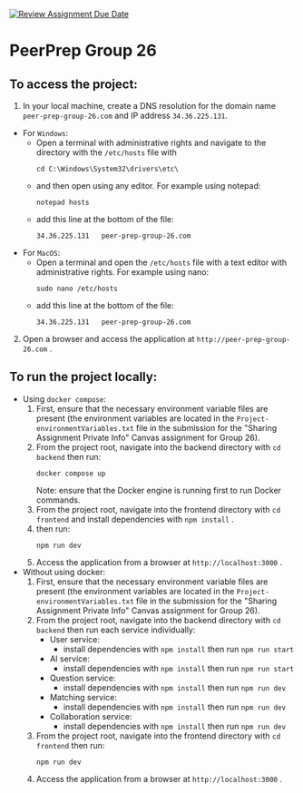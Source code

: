 [![Review Assignment Due Date](https://classroom.github.com/assets/deadline-readme-button-24ddc0f5d75046c5622901739e7c5dd533143b0c8e959d652212380cedb1ea36.svg)](https://classroom.github.com/a/6BOvYMwN)

# PeerPrep Group 26

## To access the project:

1. In your local machine, create a DNS resolution for the domain name `peer-prep-group-26.com` and IP address `34.36.225.131`.

- For `Windows`:
  - Open a terminal with administrative rights and navigate to the directory with the `/etc/hosts` file with
    ```
    cd C:\Windows\System32\drivers\etc\
    ```
  - and then open using any editor. For example using notepad:
    ```
    notepad hosts
    ```
  - add this line at the bottom of the file:
    ```
    34.36.225.131   peer-prep-group-26.com
    ```
- For `MacOS`:
  - Open a terminal and open the `/etc/hosts` file with a text editor with administrative rights. For example using nano:
    ```
    sudo nano /etc/hosts
    ```
  - add this line at the bottom of the file:
    ```
    34.36.225.131   peer-prep-group-26.com
    ```

2. Open a browser and access the application at `http://peer-prep-group-26.com` .

## To run the project locally:

- Using `docker compose`:
  1. First, ensure that the necessary environment variable files are present (the environment variables are located in the `Project-environmentVariables.txt` file in the submission for the "Sharing Assignment Private Info" Canvas assignment for Group 26).
  2. From the project root, navigate into the backend directory with `cd backend` then run:
     ```
     docker compose up
     ```
     Note: ensure that the Docker engine is running first to run Docker commands.
  3. From the project root, navigate into the frontend directory with `cd frontend` and install dependencies with `npm install` .
  4. then run:
     ```
     npm run dev
     ```
  5. Access the application from a browser at `http://localhost:3000` .
- Without using docker:
  1. First, ensure that the necessary environment variable files are present (the environment variables are located in the `Project-environmentVariables.txt` file in the submission for the "Sharing Assignment Private Info" Canvas assignment for Group 26).
  2. From the project root, navigate into the backend directory with `cd backend` then run each service individually:
     - User service:
       - install dependencies with `npm install` then run `npm run start`
     - AI service:
       - install dependencies with `npm install` then run `npm run start`
     - Question service:
       - install dependencies with `npm install` then run `npm run dev`
     - Matching service:
       - install dependencies with `npm install` then run `npm run dev`
     - Collaboration service:
       - install dependencies with `npm install` then run `npm run dev`
  3. From the project root, navigate into the frontend directory with `cd frontend` then run:
     ```
     npm run dev
     ```
  4. Access the application from a browser at `http://localhost:3000` .
